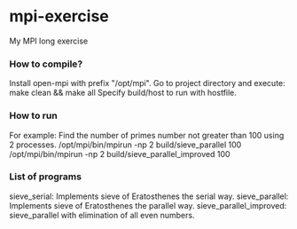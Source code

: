 # mpi-exercise
My MPI long exercise

### How to compile? 
Install open-mpi with prefix "/opt/mpi".
Go to project directory and execute: make clean && make all
Specify build/host to run with hostfile.

### How to run
For example: Find the number of primes number not greater than 100 using 2 processes.
/opt/mpi/bin/mpirun -np 2 build/sieve_parallel 100
/opt/mpi/bin/mpirun -np 2 build/sieve_parallel_improved 100 


### List of programs
sieve_serial: Implements sieve of Eratosthenes the serial way.
sieve_parallel: Implements sieve of Eratosthenes the parallel way.
sieve_parallel_improved: sieve_parallel with elimination of all even numbers.

